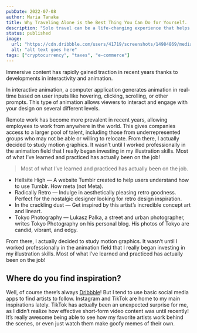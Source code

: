```yaml
---
pubDate: 2022-07-08
author: Maria Tanaka
title: Why Traveling Alone is the Best Thing You Can Do for Yourself.
description: "Solo travel can be a life-changing experience that helps you discover new things about yourself and the world. This post will explore the benefits of traveling alone, from increased confidence and independence to the freedom to explore at your own pace."
status: published
image:
  url: "https://cdn.dribbble.com/users/41719/screenshots/14984869/media/61eec0fce648d360f42b088fc8b9de8f.jpg?compress=1&resize=1600x1200&vertical=top"
  alt: "alt text goes here"
tags: ["cryptocurrency", "taxes", "e-commerce"]
---
```


 Immersive content has rapidly gained traction in recent years thanks to developments in interactivity and animation.



In interactive animation, a computer application generates animation in real-time based on user inputs like hovering, clicking, scrolling, or other prompts. This type of animation allows viewers to interact and engage with your design on several different levels.

Remote work has become more prevalent in recent years, allowing employees to work from anywhere in the world. This gives companies access to a larger pool of talent, including those from underrepresented groups who may not be able or willing to relocate.
From there, I actually decided to study motion graphics. It wasn’t until I worked professionally in the animation field that I really began investing in my illustration skills. Most of what I’ve learned and practiced has actually been on the job!

> Most of what I’ve learned and practiced has actually been on the job.
- Hellsite High — A website Tumblr created to help users understand how to use Tumblr. How meta (not Meta).
- Radically Retro — Indulge in aesthetically pleasing retro goodness. Perfect for the nostalgic designer looking for retro design inspiration.
- In the crackling dust — Get inspired by this artist’s incredible concept art and lineart.
- Tokyo Photography — Lukasz Palka, a street and urban photographer, writes Tokyo Photography on his personal blog. His photos of Tokyo are candid, vibrant, and edgy.


From there, I actually decided to study motion graphics. It wasn’t until I worked professionally in the animation field that I really began investing in my illustration skills. Most of what I’ve learned and practiced has actually been on the job!

## Where do you find inspiration?
Well, of course there’s always [Dribbble](https://www.dribbble.com)! But I tend to use basic social media apps to find artists to follow. Instagram and TikTok are home to my main inspirations lately. TikTok has actually been an unexpected surprise for me, as I didn’t realize how effective short-form video content was until recently! It’s really awesome being able to see how my favorite artists work behind the scenes, or even just watch them make goofy memes of their own.
